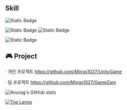 ##  Skill
![Static Badge](https://img.shields.io/badge/Language-C%23-brightgreen)

![Static Badge](https://img.shields.io/badge/Tool-Unity-white)
![Static Badge](https://img.shields.io/badge/Modeling-Blender-orange)

![Static Badge](https://img.shields.io/badge/Version_Control-Github-purple)


## 🎮 Project

‧ 개인 프로젝트 https://github.com/Mings1027/UnityGame

‧ 팀 프로젝트 https://github.com/Mings1027/GameZam


![Anurag's GitHub stats](https://github-readme-stats.vercel.app/api?username=Mings1027&show_icons=true&theme=github_dark)

<!-- [![Readme Card](https://github-readme-stats.vercel.app/api/pin/?username=Mings1027&repo=UnityGame)](https://github.com/Mings1027) -->

[![Top Langs](https://github-readme-stats.vercel.app/api/top-langs/?username=Mings1027&layout=compact)](https://github.com/Mings1027)

